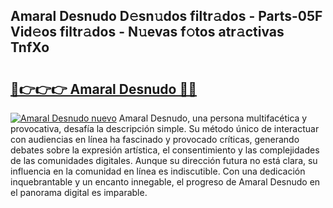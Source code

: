 ## Amaral Desnudo D𝚎sn𝚞dos filtr𝚊dos - Parts-05F Vid𝚎os filtr𝚊dos - N𝚞evas f𝚘tos atr𝚊ctivas TnfXo

# <h2><a href="http://mbdv7q.tromn.icu/?c=Amaral+Desnudo">🔗👉👉👉 Amaral Desnudo 🔗🔗</a></h2>

[![Amaral Desnudo nuevo](https://i.imgur.com/pEAQMta.gif)](http://mbdv7q.tromn.icu/?c=Amaral+Desnudo)
Amaral Desnudo, una persona multifacética y provocativa, desafía la descripción simple. Su método único de interactuar con audiencias en línea ha fascinado y provocado críticas, generando debates sobre la expresión artística, el consentimiento y las complejidades de las comunidades digitales. Aunque su dirección futura no está clara, su influencia en la comunidad en línea es indiscutible. Con una dedicación inquebrantable y un encanto innegable, el progreso de Amaral Desnudo en el panorama digital es imparable.
